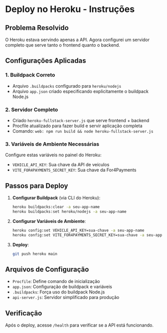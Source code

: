 # Deploy no Heroku - Instruções

## Problema Resolvido
O Heroku estava servindo apenas a API. Agora configurei um servidor completo que serve tanto o frontend quanto o backend.

## Configurações Aplicadas

### 1. Buildpack Correto
- Arquivo `.buildpacks` configurado para `heroku/nodejs`
- Arquivo `app.json` criado especificando explicitamente o buildpack Node.js

### 2. Servidor Completo
- Criado `heroku-fullstack-server.js` que serve frontend + backend
- Procfile atualizado para fazer build e servir aplicação completa
- Comando: `web: npm run build && node heroku-fullstack-server.js`

### 3. Variáveis de Ambiente Necessárias
Configure estas variáveis no painel do Heroku:
- `VEHICLE_API_KEY`: Sua chave da API de veículos
- `VITE_FOR4PAYMENTS_SECRET_KEY`: Sua chave da For4Payments

## Passos para Deploy

1. **Configurar Buildpack** (via CLI do Heroku):
   ```bash
   heroku buildpacks:clear -a seu-app-name
   heroku buildpacks:set heroku/nodejs -a seu-app-name
   ```

2. **Configurar Variáveis de Ambiente**:
   ```bash
   heroku config:set VEHICLE_API_KEY=sua-chave -a seu-app-name
   heroku config:set VITE_FOR4PAYMENTS_SECRET_KEY=sua-chave -a seu-app-name
   ```

3. **Deploy**:
   ```bash
   git push heroku main
   ```

## Arquivos de Configuração

- `Procfile`: Define comando de inicialização
- `app.json`: Configuração de buildpack e variáveis
- `.buildpacks`: Força uso do buildpack Node.js
- `api-server.js`: Servidor simplificado para produção

## Verificação
Após o deploy, acesse `/health` para verificar se a API está funcionando.